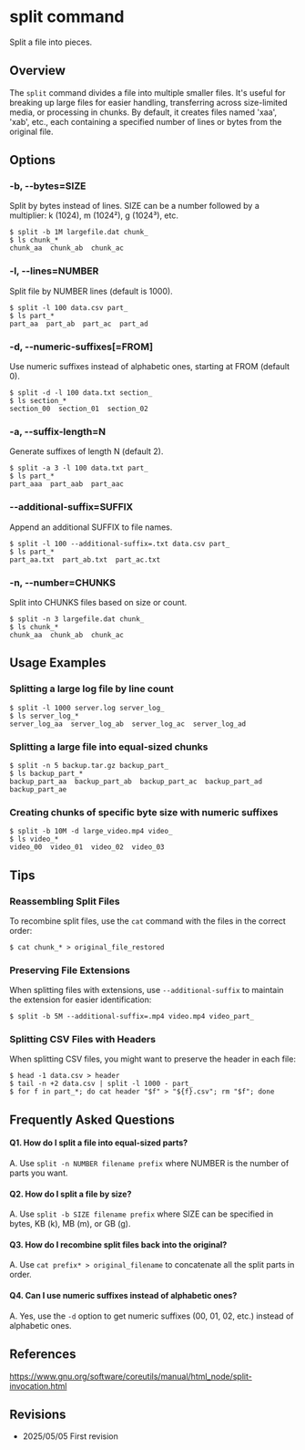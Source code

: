 # split command

Split a file into pieces.

## Overview

The `split` command divides a file into multiple smaller files. It's useful for breaking up large files for easier handling, transferring across size-limited media, or processing in chunks. By default, it creates files named 'xaa', 'xab', etc., each containing a specified number of lines or bytes from the original file.

## Options

### **-b, --bytes=SIZE**

Split by bytes instead of lines. SIZE can be a number followed by a multiplier: k (1024), m (1024²), g (1024³), etc.

```console
$ split -b 1M largefile.dat chunk_
$ ls chunk_*
chunk_aa  chunk_ab  chunk_ac
```

### **-l, --lines=NUMBER**

Split file by NUMBER lines (default is 1000).

```console
$ split -l 100 data.csv part_
$ ls part_*
part_aa  part_ab  part_ac  part_ad
```

### **-d, --numeric-suffixes[=FROM]**

Use numeric suffixes instead of alphabetic ones, starting at FROM (default 0).

```console
$ split -d -l 100 data.txt section_
$ ls section_*
section_00  section_01  section_02
```

### **-a, --suffix-length=N**

Generate suffixes of length N (default 2).

```console
$ split -a 3 -l 100 data.txt part_
$ ls part_*
part_aaa  part_aab  part_aac
```

### **--additional-suffix=SUFFIX**

Append an additional SUFFIX to file names.

```console
$ split -l 100 --additional-suffix=.txt data.csv part_
$ ls part_*
part_aa.txt  part_ab.txt  part_ac.txt
```

### **-n, --number=CHUNKS**

Split into CHUNKS files based on size or count.

```console
$ split -n 3 largefile.dat chunk_
$ ls chunk_*
chunk_aa  chunk_ab  chunk_ac
```

## Usage Examples

### Splitting a large log file by line count

```console
$ split -l 1000 server.log server_log_
$ ls server_log_*
server_log_aa  server_log_ab  server_log_ac  server_log_ad
```

### Splitting a large file into equal-sized chunks

```console
$ split -n 5 backup.tar.gz backup_part_
$ ls backup_part_*
backup_part_aa  backup_part_ab  backup_part_ac  backup_part_ad  backup_part_ae
```

### Creating chunks of specific byte size with numeric suffixes

```console
$ split -b 10M -d large_video.mp4 video_
$ ls video_*
video_00  video_01  video_02  video_03
```

## Tips

### Reassembling Split Files

To recombine split files, use the `cat` command with the files in the correct order:
```console
$ cat chunk_* > original_file_restored
```

### Preserving File Extensions

When splitting files with extensions, use `--additional-suffix` to maintain the extension for easier identification:
```console
$ split -b 5M --additional-suffix=.mp4 video.mp4 video_part_
```

### Splitting CSV Files with Headers

When splitting CSV files, you might want to preserve the header in each file:
```console
$ head -1 data.csv > header
$ tail -n +2 data.csv | split -l 1000 - part_
$ for f in part_*; do cat header "$f" > "${f}.csv"; rm "$f"; done
```

## Frequently Asked Questions

#### Q1. How do I split a file into equal-sized parts?
A. Use `split -n NUMBER filename prefix` where NUMBER is the number of parts you want.

#### Q2. How do I split a file by size?
A. Use `split -b SIZE filename prefix` where SIZE can be specified in bytes, KB (k), MB (m), or GB (g).

#### Q3. How do I recombine split files back into the original?
A. Use `cat prefix* > original_filename` to concatenate all the split parts in order.

#### Q4. Can I use numeric suffixes instead of alphabetic ones?
A. Yes, use the `-d` option to get numeric suffixes (00, 01, 02, etc.) instead of alphabetic ones.

## References

https://www.gnu.org/software/coreutils/manual/html_node/split-invocation.html

## Revisions

- 2025/05/05 First revision